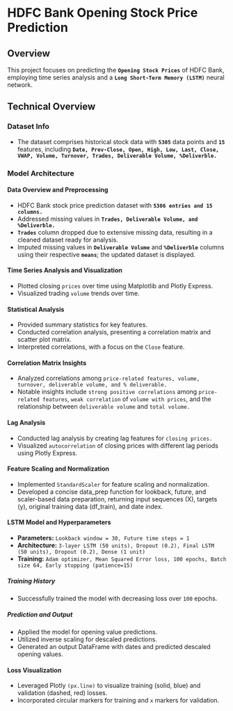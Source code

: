 # HDFC Bank Opening Stock Price Prediction

## Overview
This project focuses on predicting the **`Opening Stock Prices`** of HDFC Bank, employing time series analysis and a **`Long Short-Term Memory (LSTM)`** neural network.

## Technical Overview
### Dataset Info
- The dataset comprises historical stock data with **`5305`** data points and **`15`** features, including **`Date, Prev-Close, Open, High, Low, Last, Close, VWAP, Volume, Turnover, Trades, Deliverable Volume, %Deliverble.`**

### Model Architecture
#### Data Overview and Preprocessing
- HDFC Bank stock price prediction dataset with **`5306 entries and 15 columns.`**
- Addressed missing values in **`Trades, Deliverable Volume, and %Deliverble.`**
- **`Trades`** column dropped due to extensive missing data, resulting in a cleaned dataset ready for analysis.
- Imputed missing values in **`Deliverable Volume`** and **`%Deliverble`** columns using their respective **`means`**; the updated dataset is displayed.

#### Time Series Analysis and Visualization
- Plotted closing `prices` over time using Matplotlib and Plotly Express.
- Visualized trading `volume` trends over time.

#### Statistical Analysis
- Provided summary statistics for key features.
- Conducted correlation analysis, presenting a correlation matrix and scatter plot matrix.
- Interpreted correlations, with a focus on the `Close` feature.
  
#### Correlation Matrix Insights
- Analyzed correlations among `price-related features, volume, turnover, deliverable volume, and % deliverable.`
- Notable insights include `strong positive correlations` among `price-related features`, `weak correlation` of `volume with prices`, and the relationship between `deliverable volume` and `total volume.`

#### Lag Analysis
- Conducted lag analysis by creating lag features for `closing prices.`
- Visualized `autocorrelation` of closing prices with different lag periods using Plotly Express.

#### Feature Scaling and Normalization
- Implemented `StandardScaler` for feature scaling and normalization.
- Developed a concise data_prep function for lookback, future, and scaler-based data preparation, returning input sequences (X), targets (y), original training data (df_train), and date index.

#### LSTM Model and Hyperparameters
- **Parameters:** `Lookback window = 30, Future time steps = 1`
- **Architecture:** `3-layer LSTM (50 units), Dropout (0.2), Final LSTM (50 units), Dropout (0.2), Dense (1 unit)`
- **Training:** `Adam optimizer, Mean Squared Error loss, 100 epochs, Batch size 64, Early stopping (patience=15)`

##### Training History
- Successfully trained the model with decreasing loss over `100` epochs.

##### Prediction and Output
- Applied the model for opening value predictions.
- Utilized inverse scaling for descaled predictions.
- Generated an output DataFrame with dates and predicted descaled opening values.

#### Loss Visualization
- Leveraged Plotly `(px.line)` to visualize training (solid, blue) and validation (dashed, red) losses.
- Incorporated circular markers for training and `x` markers for validation.
